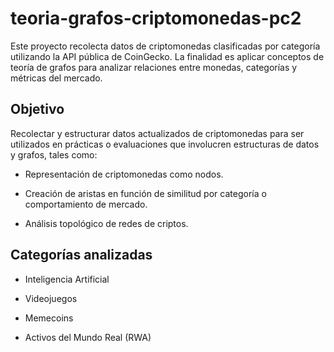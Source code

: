 # teoria-grafos-criptomonedas-pc2

Este proyecto recolecta datos de criptomonedas clasificadas por categoría utilizando la API pública de CoinGecko. La finalidad es aplicar conceptos de teoría de grafos para analizar relaciones entre monedas, categorías y métricas del mercado.

## Objetivo

Recolectar y estructurar datos actualizados de criptomonedas para ser utilizados en prácticas o evaluaciones que involucren estructuras de datos y grafos, tales como:

- Representación de criptomonedas como nodos.

- Creación de aristas en función de similitud por categoría o comportamiento de mercado.

- Análisis topológico de redes de criptos.

## Categorías analizadas
- Inteligencia Artificial

- Videojuegos

- Memecoins

- Activos del Mundo Real (RWA)
